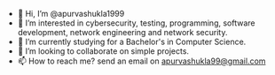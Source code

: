 - 👋 Hi, I’m @apurvashukla1999
- 👀 I’m interested in cybersecurity, testing, programming, software development, network engineering and network security.
- 🌱 I’m currently studying for a Bachelor's in Computer Science.
- 💞️ I’m looking to collaborate on simple projects.
- 📫 How to reach me? send an email on apurvashukla99@gmail.com

<!---
apurvashukla-snhu/apurvashukla-snhu is a ✨ special ✨ repository because its `README.md` (this file) appears on your GitHub profile.
You can click the Preview link to take a look at your changes.
--->
